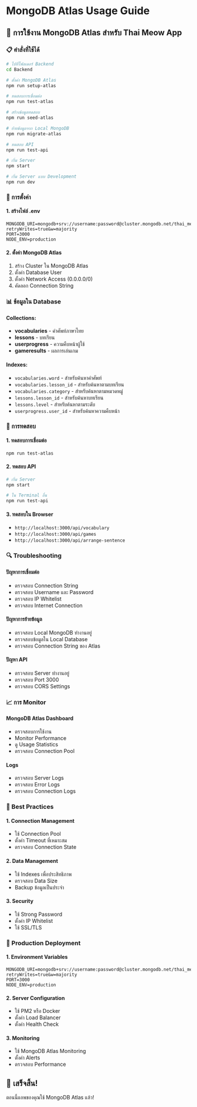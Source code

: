 # MongoDB Atlas Usage Guide

## 🚀 การใช้งาน MongoDB Atlas สำหรับ Thai Meow App

### 📋 คำสั่งที่ใช้ได้

```bash
# ไปที่โฟลเดอร์ Backend
cd Backend

# ตั้งค่า MongoDB Atlas
npm run setup-atlas

# ทดสอบการเชื่อมต่อ
npm run test-atlas

# สร้างข้อมูลทดสอบ
npm run seed-atlas

# ย้ายข้อมูลจาก Local MongoDB
npm run migrate-atlas

# ทดสอบ API
npm run test-api

# เริ่ม Server
npm start

# เริ่ม Server แบบ Development
npm run dev
```

### 🔧 การตั้งค่า

#### 1. สร้างไฟล์ .env
```env
MONGODB_URI=mongodb+srv://username:password@cluster.mongodb.net/thai_meow?retryWrites=true&w=majority
PORT=3000
NODE_ENV=production
```

#### 2. ตั้งค่า MongoDB Atlas
1. สร้าง Cluster ใน MongoDB Atlas
2. ตั้งค่า Database User
3. ตั้งค่า Network Access (0.0.0.0/0)
4. คัดลอก Connection String

### 📊 ข้อมูลใน Database

#### Collections:
- **vocabularies** - คำศัพท์ภาษาไทย
- **lessons** - บทเรียน
- **userprogress** - ความคืบหน้าผู้ใช้
- **gameresults** - ผลการเล่นเกม

#### Indexes:
- `vocabularies.word` - สำหรับค้นหาคำศัพท์
- `vocabularies.lesson_id` - สำหรับค้นหาตามบทเรียน
- `vocabularies.category` - สำหรับค้นหาตามหมวดหมู่
- `lessons.lesson_id` - สำหรับค้นหาบทเรียน
- `lessons.level` - สำหรับค้นหาตามระดับ
- `userprogress.user_id` - สำหรับค้นหาความคืบหน้า

### 🧪 การทดสอบ

#### 1. ทดสอบการเชื่อมต่อ
```bash
npm run test-atlas
```

#### 2. ทดสอบ API
```bash
# เริ่ม Server
npm start

# ใน Terminal อื่น
npm run test-api
```

#### 3. ทดสอบใน Browser
- `http://localhost:3000/api/vocabulary`
- `http://localhost:3000/api/games`
- `http://localhost:3000/api/arrange-sentence`

### 🔍 Troubleshooting

#### ปัญหาการเชื่อมต่อ
- ตรวจสอบ Connection String
- ตรวจสอบ Username และ Password
- ตรวจสอบ IP Whitelist
- ตรวจสอบ Internet Connection

#### ปัญหาการย้ายข้อมูล
- ตรวจสอบ Local MongoDB ทำงานอยู่
- ตรวจสอบข้อมูลใน Local Database
- ตรวจสอบ Connection String ของ Atlas

#### ปัญหา API
- ตรวจสอบ Server ทำงานอยู่
- ตรวจสอบ Port 3000
- ตรวจสอบ CORS Settings

### 📈 การ Monitor

#### MongoDB Atlas Dashboard
- ตรวจสอบการใช้งาน
- Monitor Performance
- ดู Usage Statistics
- ตรวจสอบ Connection Pool

#### Logs
- ตรวจสอบ Server Logs
- ตรวจสอบ Error Logs
- ตรวจสอบ Connection Logs

### 🎯 Best Practices

#### 1. Connection Management
- ใช้ Connection Pool
- ตั้งค่า Timeout ที่เหมาะสม
- ตรวจสอบ Connection State

#### 2. Data Management
- ใช้ Indexes เพื่อประสิทธิภาพ
- ตรวจสอบ Data Size
- Backup ข้อมูลเป็นประจำ

#### 3. Security
- ใช้ Strong Password
- ตั้งค่า IP Whitelist
- ใช้ SSL/TLS

### 🚀 Production Deployment

#### 1. Environment Variables
```env
MONGODB_URI=mongodb+srv://username:password@cluster.mongodb.net/thai_meow?retryWrites=true&w=majority
PORT=3000
NODE_ENV=production
```

#### 2. Server Configuration
- ใช้ PM2 หรือ Docker
- ตั้งค่า Load Balancer
- ตั้งค่า Health Check

#### 3. Monitoring
- ใช้ MongoDB Atlas Monitoring
- ตั้งค่า Alerts
- ตรวจสอบ Performance

## 🎉 เสร็จสิ้น!
ตอนนี้แอพของคุณใช้ MongoDB Atlas แล้ว!
